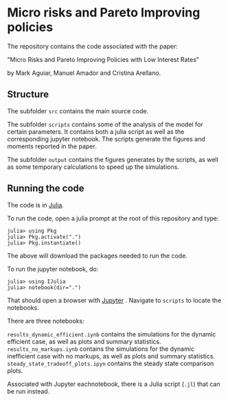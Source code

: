 # Micro risks and Pareto Improving policies 

The repository contains the code associated with the paper:

"Micro Risks and Pareto Improving Policies with Low Interest Rates" 
    
by Mark Aguiar, Manuel Amador and Cristina Arellano. 


## Structure

The subfolder `src` contains the main source code.

The subfolder `scripts` contains some of the analysis of the model for certain parameters. It contains both a julia script as well as the corresponding jupyter notebook. The scripts generate the figures and moments reported in the paper.  

The subfolder `output` contains the figures generates by the scripts, as well as some temporary calculations to speed up the simulations. 

## Running the code 

The code is in [Julia](https://julialang.org/downloads/).

To run the code, open a julia prompt at the root of this repository and type:

    julia> using Pkg 
    julia> Pkg.activate(".")
    julia> Pkg.instantiate()

The above will download the packages needed to run the code. 
  

To run the jupyter notebook, do:
  
    julia> using IJulia
    julia> notebook(dir=".")
  
That should open a browser with [Jupyter](https://jupyter.org/) . Navigate to `scripts` to locate the notebooks. 

There are three notebooks:

  `results_dynamic_efficient.iynb` contains the simulations for the dynamic efficient case, as well as plots and summary statistics. 
  `results_no_markups.iynb` contains the simulations for the dynamic inefficient case with no markups, as well as plots and summary statistics. 
  `steady_state_tradeoff_plots.ipyn` contains the steady state comparison plots. 
  
Associated with Jupyter eachnotebook, there is a Julia script (`.jl`) that can be run instead. 

   

